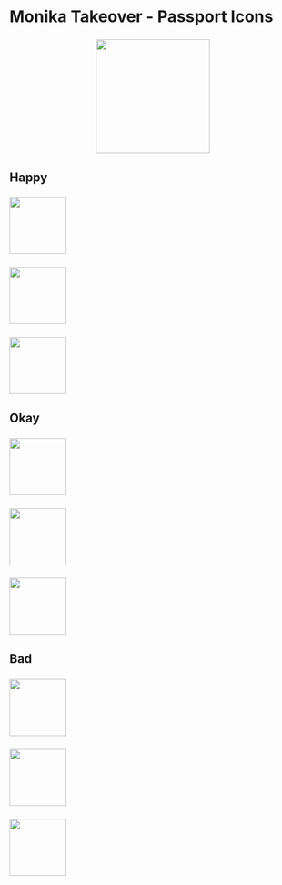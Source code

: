 <h1 align="left">Monika Takeover - Passport Icons</h1>

###

<div align="center">
  <img height="200" src="https://i.imgur.com/R36cuGd.png"  />
</div>

###

<h2 align="left">Happy</h2>

###

<div align="left">
  <img height="100" src="https://i.imgur.com/T6P2PPA.png"  />
</div>

###

<div align="left">
  <img height="100" src="https://i.imgur.com/BFwnAN8.png"  />
</div>

###

<div align="left">
  <img height="100" src="https://i.imgur.com/kCA71hJ.png"  />
</div>

###

<h2 align="left">Okay</h2>

###

<div align="left">
  <img height="100" src="https://i.imgur.com/8YiWikB.png"  />
</div>

###

<div align="left">
  <img height="100" src="https://i.imgur.com/0CeKkxt.png"  />
</div>

###

<div align="left">
  <img height="100" src="https://i.imgur.com/VyMK6fK.png"  />
</div>

###

<h2 align="left">Bad</h2>

###

<div align="left">
  <img height="100" src="https://i.imgur.com/Pa1Zr9p.png"  />
</div>

###

<div align="left">
  <img height="100" src="https://i.imgur.com/uWVHi3P.png"  />
</div>

###

<div align="left">
  <img height="100" src="https://i.imgur.com/Xm0WXCX.png"  />
</div>

###
